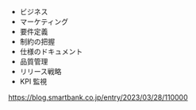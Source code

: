 - ビジネス
- マーケティング
- 要件定義
- 制約の把握
- 仕様のドキュメント
- 品質管理
- リリース戦略
- KPI 監視

https://blog.smartbank.co.jp/entry/2023/03/28/110000

